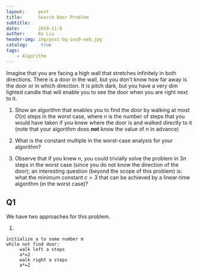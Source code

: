 ```yaml
---
layout:     post
title:      Search Door Problem
subtitle:   
date:       2018-11-8
author:     Ke Liu
header-img: img/post-bg-ios9-web.jpg
catalog: 	 true
tags:
    - Algorithm
---
```


Imagine that you are facing a high wall that stretches infinitely in both directions. There is a door in the wall, but you don't know how far away is the door or in which direction. It is pitch dark, but you have a very dim lighted candle that will enable you to see the door when you are right next to it.   

1. Show an algorithm that enables you to find the door by walking at most $O(n)$ steps in the worst case, where $n$ is the number of steps that you would have taken if you knew where the door is and walked directly to it (note that your algorithm does **not** know the value of $n$ in advance)

2. What is the constant multiple in the worst-case analysis for your algorithm?

3. Observe that if you knew $n$, you could trivially solve the problem in $3n$ steps in the worst case (since you do not know the direction of the door); an interesting question (beyond the scope of this problem) is: what the minimum constant $c>3$ that can be achieved by a linear-time algorithm (in the worst case)?

## Q1  
We have two approaches for this problem.  

1. 
```
initialize a to some number m
while not find door:
     walk left a steps
     a*=2
     walk right a steps
     a*=2
```
